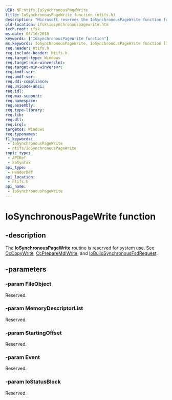 ```yaml
---
UID: NF:ntifs.IoSynchronousPageWrite
title: IoSynchronousPageWrite function (ntifs.h)
description: "Microsoft reserves the IoSynchronousPageWrite function for internal use only. Don't use this function in your code."
old-location: ifsk\iosynchronouspagewrite.htm
tech.root: ifsk
ms.date: 04/16/2018
keywords: ["IoSynchronousPageWrite function"]
ms.keywords: IoSynchronousPageWrite, IoSynchronousPageWrite function [Installable File System Drivers], ifsk.iosynchronouspagewrite, ioref_9ed81b03-18f6-4641-8f4e-b12c4afcfc5d.xml, ntifs/IoSynchronousPageWrite
req.header: ntifs.h
req.include-header: Ntifs.h
req.target-type: Windows
req.target-min-winverclnt: 
req.target-min-winversvr: 
req.kmdf-ver: 
req.umdf-ver: 
req.ddi-compliance: 
req.unicode-ansi: 
req.idl: 
req.max-support: 
req.namespace: 
req.assembly: 
req.type-library: 
req.lib: 
req.dll: 
req.irql: 
targetos: Windows
req.typenames: 
f1_keywords:
 - IoSynchronousPageWrite
 - ntifs/IoSynchronousPageWrite
topic_type:
 - APIRef
 - kbSyntax
api_type:
 - HeaderDef
api_location:
 - ntifs.h
api_name:
 - IoSynchronousPageWrite
---
```


# IoSynchronousPageWrite function


## -description

The <b>IoSynchronousPageWrite</b> routine is reserved for system use. See <a href="/windows-hardware/drivers/ddi/ntifs/nf-ntifs-cccopywrite">CcCopyWrite</a>, <a href="/windows-hardware/drivers/ddi/ntifs/nf-ntifs-ccpreparemdlwrite">CcPrepareMdlWrite</a>, and <a href="/windows-hardware/drivers/ddi/wdm/nf-wdm-iobuildsynchronousfsdrequest">IoBuildSynchronousFsdRequest</a>.

## -parameters

### -param FileObject

<p>Reserved.</p>

### -param MemoryDescriptorList

Reserved.

### -param StartingOffset

Reserved.

### -param Event

Reserved.

### -param IoStatusBlock

Reserved.
